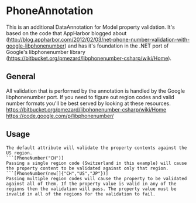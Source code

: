 PhoneAnnotation
===============
This is an additional DataAnnotation for Model property validation. It's based on the code that AppHarbor blogged about (http://blog.appharbor.com/2012/02/03/net-phone-number-validation-with-google-libphonenumber) and has it's foundation in the .NET port of Google's libphonenumber library (https://bitbucket.org/pmezard/libphonenumber-csharp/wiki/Home).

General
-------
All validation that is performed by the annotation is handled by the Google libphonenumber port. If you need to figure out region codes and valid number formats you'll be best served by looking at these resources.
https://bitbucket.org/pmezard/libphonenumber-csharp/wiki/Home
https://code.google.com/p/libphonenumber/

Usage
-----
```[PhoneNumber]
The default attribute will validate the property contents against the US region.
```[PhoneNumber("CH")]
Passing a single region code (Switzerland in this example) will cause the property content to be validated against only that region.
```[PhoneNumber(new[]{"CH","US","JP"})]
Passing multiple region codes will cause the property to be validated against all of them. If the property value is valid in any of the regions then the validation will pass. The property value must be invalid in all of the regions for the validation to fail.

